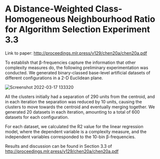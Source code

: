 # A Distance-Weighted Class-Homogeneous Neighbourhood Ratio for Algorithm Selection Experiment 3.3

Link to paper: http://proceedings.mlr.press/v129/chen20a/chen20a.pdf

To establish that β-frequencies capture the information that other complexity measures do, the following preliminary experimentation was conducted. We generated binary-classed base-level artificial datasets of different configurations in a 2-D Euclidean plane.

![Screenshot 2022-03-17 133320](https://user-images.githubusercontent.com/10168783/158860851-1947f81b-0d2f-4ed2-b410-2b5e5139c985.jpg)

All the clusters initially had a separation of 290 units from the centroid, and in each iteration the separation was reduced by 10 units, causing the clusters to move towards the centroid and eventually merging together. We generated 20 datasets in each iteration, amounting to a total of 600 datasets for each configuration.

For each dataset, we calculated the R2 value for the linear regression model, where the dependent variable is a complexity measure, and the independent variables corresponded to the 10-bin β-frequencies.

Results and discussion can be found in Section 3.3 of http://proceedings.mlr.press/v129/chen20a/chen20a.pdf
